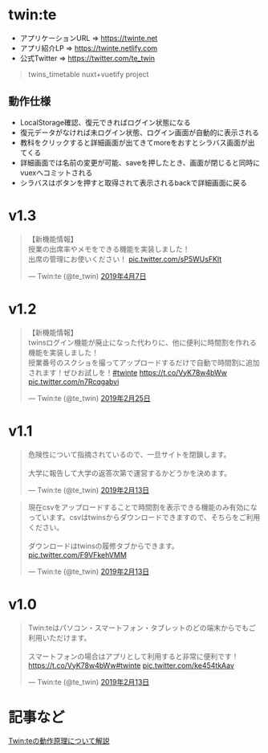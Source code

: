 # twin:te

- アプリケーションURL => https://twinte.net
- アプリ紹介LP => https://twinte.netlify.com
- 公式Twitter => https://twitter.com/te_twin

> twins_timetable nuxt+vuetify project

## 動作仕様

- LocalStorage確認、復元できればログイン状態になる
- 復元データがなければ未ログイン状態、ログイン画面が自動的に表示される
- 教科をクリックすると詳細画面が出てきてmoreをおすとシラバス画面が出てくる
- 詳細画面では名前の変更が可能、saveを押したとき、画面が閉じると同時にvuexへコミットされる
- シラバスはボタンを押すと取得されて表示されるbackで詳細画面に戻る

# v1.3

<blockquote class="twitter-tweet" data-lang="ja"><p lang="ja" dir="ltr">【新機能情報】<br>授業の出席率やメモをできる機能を実装しました！<br>出席の管理にお使いください！ <a href="https://t.co/sP5WUsFKIt">pic.twitter.com/sP5WUsFKIt</a></p>&mdash; Twin:te (@te_twin) <a href="https://twitter.com/te_twin/status/1114839586008518656?ref_src=twsrc%5Etfw">2019年4月7日</a></blockquote>
<script async src="https://platform.twitter.com/widgets.js" charset="utf-8"></script>

# v1.2

<blockquote class="twitter-tweet" data-lang="ja"><p lang="ja" dir="ltr">【新機能情報】<br>twinsログイン機能が廃止になった代わりに、他に便利に時間割を作れる機能を実装しました！<br>授業番号のスクショを撮ってアップロードするだけで自動で時間割に追加されます！ぜひお試しを！<a href="https://twitter.com/hashtag/twinte?src=hash&amp;ref_src=twsrc%5Etfw">#twinte</a> <a href="https://t.co/VyK78w4bWw">https://t.co/VyK78w4bWw</a> <a href="https://t.co/n7Rcqgabvi">pic.twitter.com/n7Rcqgabvi</a></p>&mdash; Twin:te (@te_twin) <a href="https://twitter.com/te_twin/status/1100035368311676928?ref_src=twsrc%5Etfw">2019年2月25日</a></blockquote>
<script async src="https://platform.twitter.com/widgets.js" charset="utf-8"></script>

# v1.1

<blockquote class="twitter-tweet" data-lang="ja"><p lang="ja" dir="ltr">危険性について指摘されているので、一旦サイトを閉鎖します。<br><br>大学に報告して大学の返答次第で運営するかどうかを決めます。</p>&mdash; Twin:te (@te_twin) <a href="https://twitter.com/te_twin/status/1095573333242855425?ref_src=twsrc%5Etfw">2019年2月13日</a></blockquote>
<script async src="https://platform.twitter.com/widgets.js" charset="utf-8"></script>

<blockquote class="twitter-tweet" data-lang="ja"><p lang="ja" dir="ltr">現在csvをアップロードすることで時間割を表示できる機能のみ有効になっています。csvはtwinsからダウンロードできますので、そちらをご利用ください。<br><br>ダウンロードはtwinsの履修タブからできます。 <a href="https://t.co/F9VFkehVMM">pic.twitter.com/F9VFkehVMM</a></p>&mdash; Twin:te (@te_twin) <a href="https://twitter.com/te_twin/status/1095620153415327744?ref_src=twsrc%5Etfw">2019年2月13日</a></blockquote>
<script async src="https://platform.twitter.com/widgets.js" charset="utf-8"></script>

# v1.0

<blockquote class="twitter-tweet" data-lang="ja"><p lang="ja" dir="ltr">Twin:teはパソコン・スマートフォン・タブレットのどの端末からでもご利用いただけます。<br><br>スマートフォンの場合はアプリとして利用すると非常に便利です！<a href="https://t.co/VyK78w4bWw">https://t.co/VyK78w4bWw</a><a href="https://twitter.com/hashtag/twinte?src=hash&amp;ref_src=twsrc%5Etfw">#twinte</a> <a href="https://t.co/ke454tkAav">pic.twitter.com/ke454tkAav</a></p>&mdash; Twin:te (@te_twin) <a href="https://twitter.com/te_twin/status/1095484850411192320?ref_src=twsrc%5Etfw">2019年2月13日</a></blockquote>
<script async src="https://platform.twitter.com/widgets.js" charset="utf-8"></script>

# 記事など

[Twin:teの動作原理について解説](https://itf-hikary.hatenablog.com/entry/2019/02/13/180339)

